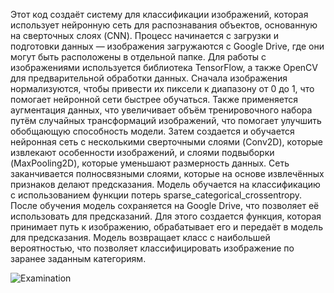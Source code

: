 Этот код создаёт систему для классификации изображений, которая использует нейронную сеть для распознавания объектов, основанную на сверточных слоях (CNN). Процесс начинается с загрузки и подготовки данных — изображения загружаются с Google Drive, где они могут быть расположены в отдельной папке. Для работы с изображениями используется библиотека TensorFlow, а также OpenCV для предварительной обработки данных.
Сначала изображения нормализуются, чтобы привести их пиксели к диапазону от 0 до 1, что помогает нейронной сети быстрее обучаться. Также применяется аугментация данных, что увеличивает объём тренировочного набора путём случайных трансформаций изображений, что помогает улучшить обобщающую способность модели.
Затем создается и обучается нейронная сеть с несколькими сверточными слоями (Conv2D), которые извлекают особенности изображений, и слоями подвыборки (MaxPooling2D), которые уменьшают размерность данных. Сеть заканчивается полносвязными слоями, которые на основе извлечённых признаков делают предсказания. Модель обучается на классификацию с использованием функции потерь sparse_categorical_crossentropy.
После обучения модель сохраняется на Google Drive, что позволяет её использовать для предсказаний. Для этого создается функция, которая принимает путь к изображению, обрабатывает его и передаёт в модель для предсказания. Модель возвращает класс с наибольшей вероятностью, что позволяет классифицировать изображение по заранее заданным категориям.

![Examination](https://github.com/user-attachments/assets/b0943d46-d73d-40f2-af22-441c8685b9ea)
